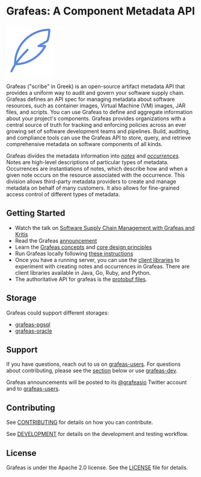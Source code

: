 # Grafeas: A Component Metadata API

![Grafeas logo](logo/grafeas-logo-128.png)

Grafeas ("scribe" in Greek) is an open-source artifact metadata API that provides a uniform way to audit and govern your software supply chain. Grafeas defines an API spec for managing metadata about software resources, such
as container images, Virtual Machine (VM) images, JAR files, and scripts. You can use Grafeas to define and aggregate information about your project's components. Grafeas provides organizations with a central source of truth for tracking and enforcing policies across an ever growing set of software development teams and pipelines. Build, auditing, and compliance tools can use the Grafeas API to store, query, and retrieve comprehensive metadata on software components of all kinds.

Grafeas divides the metadata information into [_notes_](docs/grafeas_concepts.md#notes) and
[_occurrences_](docs/grafeas_concepts.md#occurrences). Notes are high-level descriptions of particular
types of metadata. Occurrences are instantiations of notes, which describe how
and when a given note occurs on the resource associated with the occurrence.
This division allows third-party metadata providers to create and manage
metadata on behalf of many customers. It also allows for fine-grained access
control of different types of metadata.

## Getting Started

* Watch the talk on [Software Supply Chain Management with Grafeas and Kritis](https://www.infoq.com/presentations/supply-grafeas-kritis/)
* Read the Grafeas [announcement](https://grafeas.io/blog/introducing-grafeas)
* Learn the [Grafeas concepts](docs/grafeas_concepts.md) and [core design
  principles](docs/design_principles.md)
* Run Grafeas locally following [these
instructions](docs/running_grafeas.md)
* Once you have a running server, you can
use the [client libraries](https://github.com/grafeas) to experiment with
creating notes and occurrences in Grafeas. There are client libraries available in Java, Go, Ruby, and Python.
* The authoritative API for grafeas is the [protobuf
files](https://github.com/Grafeas/Grafeas/tree/master/proto/v1beta1).

## Storage

Grafeas could support different storages:

* [grafeas-pgsql](https://github.com/grafeas/grafeas-pgsql)
* [grafeas-oracle](https://github.com/judavi/grafeas-oracle)


## Support

If you have questions, reach out to us on
[grafeas-users](https://groups.google.com/forum/#!forum/grafeas-users). For
questions about contributing, please see the [section](#contributing) below or
use [grafeas-dev](https://groups.google.com/forum/#!forum/grafeas-dev).

Grafeas announcements will be posted to its
[@grafeasio](https://twitter.com/Grafeasio) Twitter account and to
[grafeas-users](https://groups.google.com/forum/#!forum/grafeas-users).

## Contributing

See [CONTRIBUTING](CONTRIBUTING.md) for details on how you can contribute.

See [DEVELOPMENT](DEVELOPMENT.md) for details on the  development and testing workflow.

## License

Grafeas is under the Apache 2.0 license. See the [LICENSE](LICENSE) file for details.
